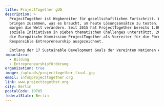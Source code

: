 ```yaml
---
title: ProjectTogether gUG
description: >
  ProjectTogether ist Wegbereiter für gesellschaftlichen Fortschritt. Wir
  bringen zusammen, was es braucht, um heute Lösungsansätze zu testen, die
  morgen die Welt verändern. Seit 2015 hat ProjectTogether bereits 1.000+
  soziale Initiativen in sieben thematischen Challenges unterstützt. 2018 hat
  die Europäische Kommission ProjectTogether als Vorreiter für die Förderung von
  Responsible Entrepreneurship ausgezeichnet.

  Entlang der 17 Sustainable Development Goals der Vereinten Nationen entwickeln wir Innovationsplattformen zur Lösung gesellschaftlicher Herausforderungen. Dazu schaffen wir Bottom-up-Problemlösungsprozesse unter breiter Beteiligung von Bürger:innen. Wir bringen den Ideenreichtum der Zivilgesellschaft mit der Umsetzungskraft bestehender Institutionen zusammen.
impactArea:
  - Bildung
  - Entrepreneurshipförderung
organization: true
image: /uploads/projecttogether_final.jpg
email: info@projecttogether.org
link: www.projecttogether.org
city: Berlin
postalCode: 10785
federalState: Berlin
---
```

